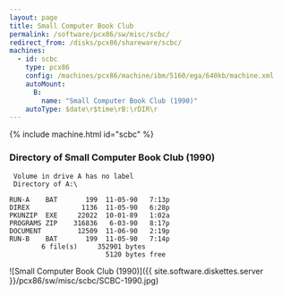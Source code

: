 ```yaml
---
layout: page
title: Small Computer Book Club
permalink: /software/pcx86/sw/misc/scbc/
redirect_from: /disks/pcx86/shareware/scbc/
machines:
  - id: scbc
    type: pcx86
    config: /machines/pcx86/machine/ibm/5160/ega/640kb/machine.xml
    autoMount:
      B:
        name: "Small Computer Book Club (1990)"
    autoType: $date\r$time\rB:\rDIR\r
---
```


{% include machine.html id="scbc" %}

### Directory of Small Computer Book Club (1990)

     Volume in drive A has no label
     Directory of A:\

    RUN-A    BAT       199  11-05-90   7:13p
    DIREX             1136  11-05-90   6:28p
    PKUNZIP  EXE     22022  10-01-89   1:02a
    PROGRAMS ZIP    316836   6-03-90   8:17p
    DOCUMENT         12509  11-06-90   2:19p
    RUN-B    BAT       199  11-05-90   7:14p
            6 file(s)     352901 bytes
                            5120 bytes free

![Small Computer Book Club (1990)]({{ site.software.diskettes.server }}/pcx86/sw/misc/scbc/SCBC-1990.jpg)
